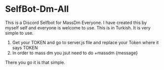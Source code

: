 # SelfBot-Dm-All
This is a Discord Selfbot for MassDm Everyone. I have created this by myself self and everyone is welcome to use. This is in Turkish. It is very simple to use.
  
  1. Get your TOKEN and go to server.js file and replace your Token where it says TOKEN
  2. In order to mass dm you jsut need to do +massdm {message}
  
  There you go it is that simple.

